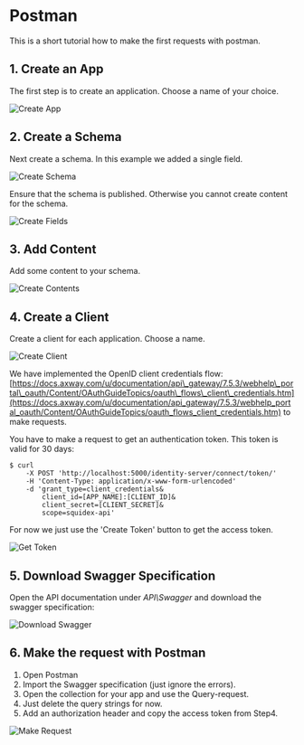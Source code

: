 # Postman

This is a short tutorial how to make the first requests with postman.

## 1. Create an App

The first step is to create an application. Choose a name of your choice.

![Create App](../.gitbook/assets/create-app.png)

## 2. Create a Schema

Next create a schema. In this example we added a single field.

![Create Schema](../.gitbook/assets/create-schema.png)

Ensure that the schema is published. Otherwise you cannot create content for the schema.

![Create Fields](../.gitbook/assets/create-fields.png)

## 3. Add Content

Add some content to your schema.

![Create Contents](../.gitbook/assets/create-content.png)

## 4. Create a Client

Create a client for each application. Choose a name.

![Create Client](../.gitbook/assets/create-client.png)

We have implemented the OpenID client credentials flow: [https://docs.axway.com/u/documentation/api\_gateway/7.5.3/webhelp\_portal\_oauth/Content/OAuthGuideTopics/oauth\_flows\_client\_credentials.htm](https://docs.axway.com/u/documentation/api_gateway/7.5.3/webhelp_portal_oauth/Content/OAuthGuideTopics/oauth_flows_client_credentials.htm) to make requests.

You have to make a request to get an authentication token. This token is valid for 30 days:

```text
$ curl
    -X POST 'http://localhost:5000/identity-server/connect/token/' 
    -H 'Content-Type: application/x-www-form-urlencoded' 
    -d 'grant_type=client_credentials&
        client_id=[APP_NAME]:[CLIENT_ID]&
        client_secret=[CLIENT_SECRET]&
        scope=squidex-api'
```

For now we just use the 'Create Token' button to get the access token.

![Get Token](../.gitbook/assets/get-token.png)

## 5. Download Swagger Specification

Open the API documentation under _API\Swagger_ and download the swagger specification:

![Download Swagger](../.gitbook/assets/download-swagger.png)

## 6. Make the request with Postman

1. Open Postman
2. Import the Swagger specification \(just ignore the errors\).
3. Open the collection for your app and use the Query-request.
4. Just delete the query strings for now.
5. Add an authorization header and copy the access token from Step4.

![Make Request](../.gitbook/assets/make-request.png)

